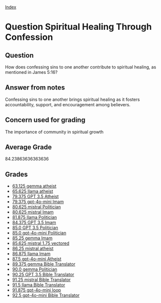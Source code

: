 
[Index](../../index.md)
# Question Spiritual Healing Through Confession
## Question
How does confessing sins to one another contribute to spiritual healing, as mentioned in James 5:16?

## Answer from notes
Confessing sins to one another brings spiritual healing as it fosters accountability, support, and encouragement among believers.

## Concern used for grading
The importance of community in spiritual growth

## Average Grade
84.23863636363636

## Grades
 * [63.125 gemma atheist](../answers/gemma_atheist/Spiritual_Healing_Through_Confession.md)
 * [65.625 llama atheist](../answers/llama_atheist/Spiritual_Healing_Through_Confession.md)
 * [79.375 GPT 3.5 Atheist](../answers/GPT_3.5_Atheist/Spiritual_Healing_Through_Confession.md)
 * [79.375 gpt-4o-mini Imam](../answers/gpt-4o-mini_Imam/Spiritual_Healing_Through_Confession.md)
 * [80.625 mistral Politician](../answers/mistral_Politician/Spiritual_Healing_Through_Confession.md)
 * [80.625 mistral Imam](../answers/mistral_Imam/Spiritual_Healing_Through_Confession.md)
 * [81.875 llama Politician](../answers/llama_Politician/Spiritual_Healing_Through_Confession.md)
 * [84.375 GPT 3.5 Imam](../answers/GPT_3.5_Imam/Spiritual_Healing_Through_Confession.md)
 * [85.0 GPT 3.5 Politician](../answers/GPT_3.5_Politician/Spiritual_Healing_Through_Confession.md)
 * [85.0 gpt-4o-mini Politician](../answers/gpt-4o-mini_Politician/Spiritual_Healing_Through_Confession.md)
 * [85.25 gemma Imam](../answers/gemma_Imam/Spiritual_Healing_Through_Confession.md)
 * [85.625 mistral 1.75 vectored](../answers/mistral_1.75_vectored/Spiritual_Healing_Through_Confession.md)
 * [86.25 mistral atheist](../answers/mistral_atheist/Spiritual_Healing_Through_Confession.md)
 * [86.875 llama Imam](../answers/llama_Imam/Spiritual_Healing_Through_Confession.md)
 * [87.5 gpt-4o-mini Atheist](../answers/gpt-4o-mini_Atheist/Spiritual_Healing_Through_Confession.md)
 * [89.375 gemma Bible Translator](../answers/gemma_Bible_Translator/Spiritual_Healing_Through_Confession.md)
 * [90.0 gemma Politician](../answers/gemma_Politician/Spiritual_Healing_Through_Confession.md)
 * [90.25 GPT 3.5 Bible Translator](../answers/GPT_3.5_Bible_Translator/Spiritual_Healing_Through_Confession.md)
 * [91.25 mistral Bible Translator](../answers/mistral_Bible_Translator/Spiritual_Healing_Through_Confession.md)
 * [91.5 llama Bible Translator](../answers/llama_Bible_Translator/Spiritual_Healing_Through_Confession.md)
 * [91.875 gpt-4o-mini loop](../answers/gpt-4o-mini_loop/Spiritual_Healing_Through_Confession.md)
 * [92.5 gpt-4o-mini Bible Translator](../answers/gpt-4o-mini_Bible_Translator/Spiritual_Healing_Through_Confession.md)
